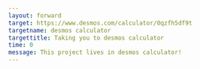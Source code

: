```yaml
---
layout: forward
target: https://www.desmos.com/calculator/0qzfh5df9t
targetname: desmos calculator
targettitle: Taking you to desmos calculator
time: 0
message: This project lives in desmos calculator!
---
```

